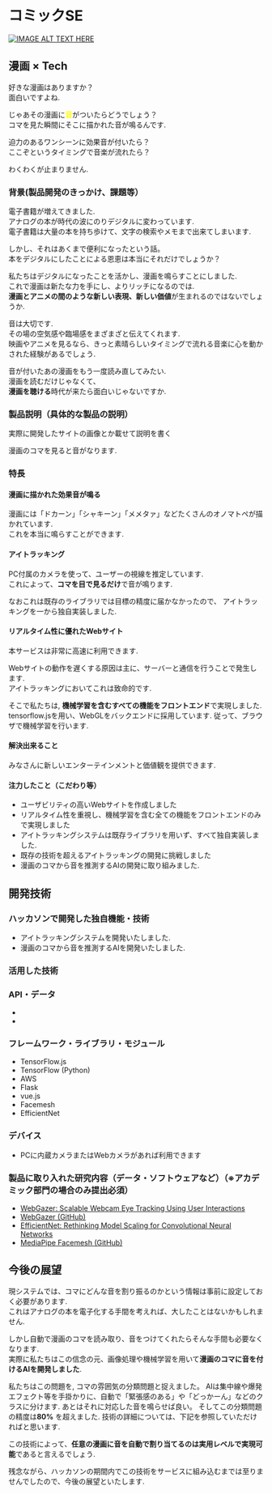 # コミックSE

[![IMAGE ALT TEXT HERE](https://jphacks.com/wp-content/uploads/2020/09/JPHACKS2020_ogp.jpg)](https://www.youtube.com/watch?v=G5rULR53uMk)

## 漫画 × Tech
<!-- 漫画は好きですか？   -->
好きな漫画はありますか？  
面白いですよね.  

じゃあその漫画に<font color="yellow">**音**</font>がついたらどうでしょう？  
コマを見た瞬間にそこに描かれた音が鳴るんです.

迫力のあるワンシーンに効果音が付いたら？  
ここぞというタイミングで音楽が流れたら？

わくわくが止まりません.  
<!-- それでは一緒に次の1ページを見てみましょう.   -->

### 背景(製品開発のきっかけ、課題等）
電子書籍が増えてきました.  
アナログの本が時代の波にのりデジタルに変わっています.  
電子書籍は大量の本を持ち歩けて、文字の検索やメモまで出来てしまいます.  

しかし、それはあくまで便利になったという話。  
本をデジタルにしたことによる恩恵は本当にそれだけでしょうか？  

私たちはデジタルになったことを活かし、漫画を鳴らすことにしました.  
これで漫画は新たな力を手にし、よりリッチになるのでは.  
**漫画とアニメの間のような新しい表現、新しい価値**が生まれるのではないでしょうか.

音は大切です.  
その場の空気感や臨場感をまざまざと伝えてくれます.  
映画やアニメを見るなら、きっと素晴らしいタイミングで流れる音楽に心を動かされた経験があるでしょう.  

音が付いたあの漫画をもう一度読み直してみたい.  
漫画を読むだけじゃなくて、  
**漫画を聴ける**時代が来たら面白いじゃないですか.

### 製品説明（具体的な製品の説明）
実際に開発したサイトの画像とか載せて説明を書く

漫画のコマを見ると音がなります.  

### 特長
#### 漫画に描かれた効果音が鳴る
漫画には「ドカーン」「シャキーン」「メメタァ」などたくさんのオノマトペが描かれています.  
これを本当に鳴らすことができます.

#### アイトラッキング
PC付属のカメラを使って、ユーザーの視線を推定しています.  
これによって、**コマを目で見るだけ**で音が鳴ります.  

なおこれは既存のライブラリでは目標の精度に届かなかったので、 アイトラッキングを一から独自実装しました. 

#### リアルタイム性に優れたWebサイト
本サービスは非常に高速に利用できます.

Webサイトの動作を遅くする原因は主に、サーバーと通信を行うことで発生します.  
アイトラッキングにおいてこれは致命的です.  

そこで私たちは, **機械学習を含むすべての機能をフロントエンド**で実現しました.  
tensorflow.jsを用い、WebGLをバックエンドに採用しています.
従って、ブラウザで機械学習を行います.

#### 解決出来ること
みなさんに新しいエンターテインメントと価値観を提供できます.

#### 注力したこと（こだわり等）
* ユーザビリティの高いWebサイトを作成しました
* リアルタイム性を重視し、機械学習を含む全ての機能をフロントエンドのみで実現しました
* アイトラッキングシステムは既存ライブラリを用いず、すべて独自実装しました.
* 既存の技術を超えるアイトラッキングの開発に挑戦しました
* 漫画のコマから音を推測するAIの開発に取り組みました.

## 開発技術
### ハッカソンで開発した独自機能・技術
* アイトラッキングシステムを開発いたしました.
* 漫画のコマから音を推測するAIを開発いたしました.

<!-- * 独自で開発したものの内容をこちらに記載してください -->
<!-- * 特に力を入れた部分をファイルリンク、またはcommit_idを記載してください。 -->

### 活用した技術
### API・データ
* 
* 

### フレームワーク・ライブラリ・モジュール
* TensorFlow.js
* TensorFlow (Python)
* AWS
* Flask
* vue.js
* Facemesh
* EfficientNet

### デバイス
* PCに内蔵カメラまたはWebカメラがあれば利用できます

### 製品に取り入れた研究内容（データ・ソフトウェアなど）（※アカデミック部門の場合のみ提出必須）
* [WebGazer: Scalable Webcam Eye Tracking Using User Interactions](http://cs.brown.edu/people/apapouts/papers/ijcai2016webgazer.pdf)
* [WebGazer (GitHub)](https://github.com/brownhci/WebGazer)
* [EfficientNet: Rethinking Model Scaling for Convolutional Neural Networks](https://arxiv.org/abs/1905.11946)
* [MediaPipe Facemesh (GitHub)](https://github.com/tensorflow/tfjs-models/tree/master/facemesh)

## 今後の展望
現システムでは、コマにどんな音を割り振るのかという情報は事前に設定しておく必要があります.  
これはアナログの本を電子化する手間を考えれば、大したことはないかもしれません.  

しかし自動で漫画のコマを読み取り、音をつけてくれたらそんな手間も必要なくなります.  
実際に私たちはこの信念の元、画像処理や機械学習を用いて**漫画のコマに音を付けるAIを開発しました**.  

私たちはこの問題を, コマの雰囲気の分類問題と捉えました。
AIは集中線や爆発エフェクト等を手掛かりに、自動で「緊張感のある」や「どっかーん」などのクラスに分けます. あとはそれに対応した音を鳴らせば良い。
そしてこの分類問題の精度は**80%** を超えました.
技術の詳細については、下記を参照していただければと思います.

この技術によって、**任意の漫画に音を自動で割り当てるのは実用レベルで実現可能**であると言えるでしょう.

残念ながら、ハッカソンの期間内でこの技術をサービスに組み込むまでは至りませんでしたので、今後の展望といたします.
